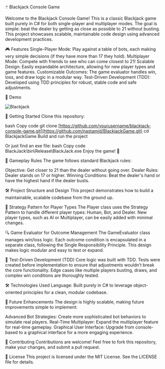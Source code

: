 🃏 Blackjack Console Game

Welcome to the Blackjack Console Game! This is a classic Blackjack game built purely in C# for both single-player and multiplayer modes. 
The goal is simple: beat the dealer by getting as close as possible to 21 without busting. 
This project showcases scalable, maintainable code design using advanced development practices.

🎮 Features
Single-Player Mode: Play against a table of bots, each making very simple decisions (if they have more than 17 they hold).
Multiplayer Mode: Compete with friends to see who can come closest to 21!
Scalable Design: Easily expandable architecture, allowing for new player types and game features.
Customizable Outcomes: The game evaluator handles win, loss, and draw logic in a modular way.
Test-Driven Development (TDD): Developed using TDD principles for robust, stable code and safe adjustments.

📸 Demo

![Blackjack](https://github.com/user-attachments/assets/a1e15e95-16fd-4d8b-9635-49459cc4f2c5)

🚀 Getting Started
Clone this repository:

bash
Copy code
git clone [https://github.com/yourusername/blackjack-console-game.git](https://github.com/nastamid/BlackjackGame.git)
cd BlackjackGame
Build and run the project

Or just find an exe file:
bash
Copy code
 BlackJack\bin\Release\BlackJack.exe
Enjoy the game! 🎉

📖 Gameplay Rules
The game follows standard Blackjack rules:

Objective: Get closer to 21 than the dealer without going over.
Dealer Rules: Dealer stands on 17 or higher.
Winning Conditions: Beat the dealer's hand or have the highest hand if the dealer busts.

🛠️ Project Structure and Design
This project demonstrates how to build a maintainable, scalable codebase from the ground up.

🧩 Strategy Pattern for Player Types
The Player class uses the Strategy Pattern to handle different player types: Human, Bot, and Dealer.
New player types, such as AI or Multiplayer, can be easily added with minimal changes.

🔍 Game Evaluator for Outcome Management
The GameEvaluator class manages win/loss logic.
Each outcome condition is encapsulated in a separate class, following the Single Responsibility Principle.
This design makes logic modular and easy to test or expand.

🧪 Test-Driven Development (TDD)
Core logic was built with TDD. Tests were created before implementation to ensure that adjustments wouldn’t break the core functionality.
Edge cases like multiple players busting, draws, and complex win conditions are thoroughly tested.

🛠️ Technologies Used
Language: Built purely in C# to leverage object-oriented principles for a clean, modular codebase.

🚀 Future Enhancements
The design is highly scalable, making future improvements simple to implement:

Advanced Bot Strategies: Create more sophisticated bot behaviors to simulate real players.
Real-Time Multiplayer: Expand the multiplayer feature for real-time gameplay.
Graphical User Interface: Upgrade from console-based to a graphical interface for a more engaging experience.

🤝 Contributing
Contributions are welcome! Feel free to fork this repository, make your changes, and submit a pull request.

📄 License
This project is licensed under the MIT License. See the LICENSE file for details.
